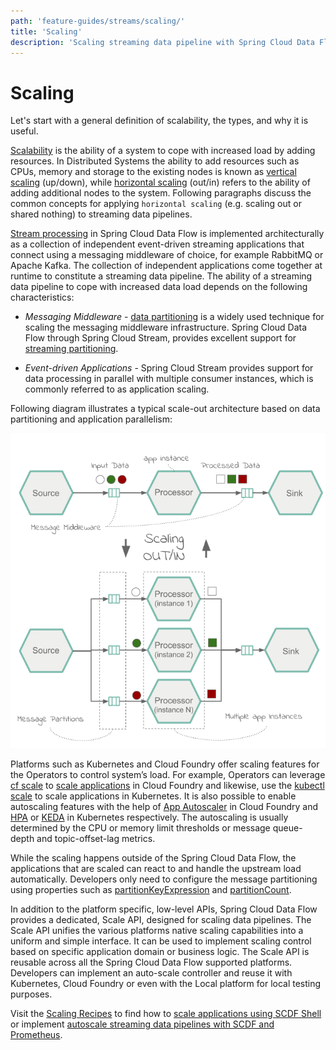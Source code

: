 ```yaml
---
path: 'feature-guides/streams/scaling/'
title: 'Scaling'
description: 'Scaling streaming data pipeline with Spring Cloud Data Flow'
---
```


# Scaling

Let's start with a general definition of scalability, the types, and why it is useful.

[Scalability](https://en.wikipedia.org/wiki/Scalability) is the ability of a system to cope with increased load by adding resources. In Distributed Systems the ability to add resources such as CPUs, memory and storage to the existing nodes is known as [vertical scaling](https://en.wikipedia.org/wiki/Scalability#Vertical) (up/down), while [horizontal scaling](https://en.wikipedia.org/wiki/Scalability#Horizontal) (out/in) refers to the ability of adding additional nodes to the system.
Following paragraphs discuss the common concepts for applying `horizontal scaling` (e.g. scaling out or shared nothing) to streaming data pipelines.

[Stream processing](%currentPath%/concepts/streams/) in Spring Cloud Data Flow is implemented architecturally as a collection of independent event-driven streaming applications that connect using a messaging middleware of choice, for example RabbitMQ or Apache Kafka. The collection of independent applications come together at runtime to constitute a streaming data pipeline.
The ability of a streaming data pipeline to cope with increased data load depends on the following characteristics:

- _Messaging Middleware_ - [data partitioning](https://docs.spring.io/spring-cloud-stream/docs/current/reference/htmlsingle/#partitioning) is a widely used technique for scaling the messaging middleware infrastructure. Spring Cloud Data Flow through Spring Cloud Stream, provides excellent support for [streaming partitioning](%currentPath%/feature-guides/streams/partitioning/#data-partitioning/).

- _Event-driven Applications_ - Spring Cloud Stream provides support for data processing in parallel with multiple consumer instances, which is commonly referred to as application scaling.

Following diagram illustrates a typical scale-out architecture based on data partitioning and application parallelism:

![SCDF Stream Scaling](images/scdf-stream-partition-and-scaling-overview.png)

Platforms such as Kubernetes and Cloud Foundry offer scaling features for the Operators to control system’s load. For example, Operators can leverage [cf scale](https://docs.cloudfoundry.org/devguide/deploy-apps/cf-scale.html) to [scale applications](https://docs.spring.io/spring-cloud-dataflow/docs/2.3.0.RELEASE/reference/htmlsingle/#configuration-cloudfoundry-scaling) in Cloud Foundry and likewise, use the [kubectl scale](https://jamesdefabia.github.io/docs/user-guide/kubectl/kubectl_scale/) to scale applications in Kubernetes. It is also possible to enable autoscaling features with the help of [App Autoscaler](https://docs.run.pivotal.io/appsman-services/autoscaler/using-autoscaler.html) in Cloud Foundry and [HPA](https://kubernetes.io/docs/tasks/run-application/horizontal-pod-autoscale/) or [KEDA](https://github.com/kedacore/keda) in Kubernetes respectively. The autoscaling is usually determined by the CPU or memory limit thresholds or message queue-depth and topic-offset-lag metrics.

While the scaling happens outside of the Spring Cloud Data Flow, the applications that are scaled can react to and handle the upstream load automatically. Developers only need to configure the message partitioning using properties such as [partitionKeyExpression](https://cloud.spring.io/spring-cloud-static/spring-cloud-stream/3.0.0.RELEASE/reference/html/spring-cloud-stream.html#spring-cloud-stream-overview-configuring-output-bindings-partitioning) and [partitionCount](https://cloud.spring.io/spring-cloud-static/spring-cloud-stream/3.0.0.RELEASE/reference/html/spring-cloud-stream.html#spring-cloud-stream-overview-configuring-output-bindings-partitioning).

In addition to the platform specific, low-level APIs, Spring Cloud Data Flow provides a dedicated, Scale API, designed for scaling data pipelines. The Scale API unifies the various platforms native scaling capabilities into a uniform and simple interface.
It can be used to implement scaling control based on specific application domain or business logic.
The Scale API is reusable across all the Spring Cloud Data Flow supported platforms. Developers can implement an auto-scale controller and reuse it with Kubernetes, Cloud Foundry or even with the Local platform for local testing purposes.

Visit the [Scaling Recipes](%currentPath%/recipes/scaling/) to find how to [scale applications using SCDF Shell](%currentPath%/recipes/scaling/manual-scaling/) or implement [autoscale streaming data pipelines with SCDF and Prometheus](%currentPath%/recipes/scaling/autoscaling/).
